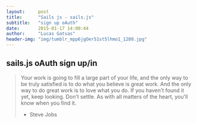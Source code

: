 ```yaml
---
layout:     post
title:      "Sails js - sails.js"
subtitle:   "sign up oAuth"
date:       2015-01-17 14:00:44
author:     "Lucas Gatsas"
header-img: "img/tumblr_mpp6jgOer51st5lhmo1_1280.jpg"
---
```

<h2 class="section-heading">sails.js oAuth sign up/in</h2>



<!--

<a href="#">
    <img src="{{ site.baseurl }}/img/static.squarespace.jpg" alt="Post Sample Image">
</a>
-->


<!--
<a href="#">
    <img src="{{ site.baseurl }}/img/gitlist.io.png" alt="Post Sample Image">
</a> -->
<!--

<a href="#">
    <img src="{{ site.baseurl }}/img/design.png" alt="Post Sample Image">
</a> 


-->




<blockquote>Your work is going to fill a large part of your life, and the only way to be truly satisfied is to do what you believe is great work. And the only way to do great work is to love what you do. If you haven't found it yet, keep looking. Don't settle. As with all matters of the heart, you'll know when you find it.

- Steve Jobs

</blockquote>


<!-- 
<a href="#">
    <img src="{{ site.baseurl }}/img/jekyllthemewhite.png" alt="Post Sample Image">
</a> 



 -->



